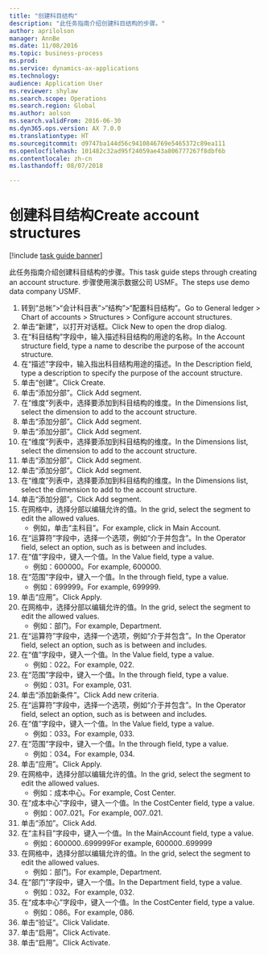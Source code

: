 ```yaml
--- 
title: "创建科目结构"
description: "此任务指南介绍创建科目结构的步骤。"
author: aprilolson
manager: AnnBe
ms.date: 11/08/2016
ms.topic: business-process
ms.prod: 
ms.service: dynamics-ax-applications
ms.technology: 
audience: Application User
ms.reviewer: shylaw
ms.search.scope: Operations
ms.search.region: Global
ms.author: aolson
ms.search.validFrom: 2016-06-30
ms.dyn365.ops.version: AX 7.0.0
ms.translationtype: HT
ms.sourcegitcommit: d9747ba144d56c9410846769e5465372c89ea111
ms.openlocfilehash: 101482c32ad95f24059ae43a806777267f8dbf6b
ms.contentlocale: zh-cn
ms.lasthandoff: 08/07/2018

---
```

# <a name="create-account-structures"></a><span data-ttu-id="f8310-103">创建科目结构</span><span class="sxs-lookup"><span data-stu-id="f8310-103">Create account structures</span></span>

[!include [task guide banner](../../includes/task-guide-banner.md)]

<span data-ttu-id="f8310-104">此任务指南介绍创建科目结构的步骤。</span><span class="sxs-lookup"><span data-stu-id="f8310-104">This task guide steps through creating an account structure.</span></span> <span data-ttu-id="f8310-105">步骤使用演示数据公司 USMF。</span><span class="sxs-lookup"><span data-stu-id="f8310-105">The steps use demo data company USMF.</span></span>

1. <span data-ttu-id="f8310-106">转到“总帐”>“会计科目表”>“结构”>“配置科目结构”。</span><span class="sxs-lookup"><span data-stu-id="f8310-106">Go to General ledger > Chart of accounts > Structures > Configure account structures.</span></span>
2. <span data-ttu-id="f8310-107">单击“新建”，以打开对话框。</span><span class="sxs-lookup"><span data-stu-id="f8310-107">Click New to open the drop dialog.</span></span>
3. <span data-ttu-id="f8310-108">在“科目结构”字段中，输入描述科目结构的用途的名称。</span><span class="sxs-lookup"><span data-stu-id="f8310-108">In the Account structure field, type a name to describe the purpose of the account structure.</span></span>
4. <span data-ttu-id="f8310-109">在“描述”字段中，输入指出科目结构用途的描述。</span><span class="sxs-lookup"><span data-stu-id="f8310-109">In the Description field, type a description to specify the purpose of the account structure.</span></span>
5. <span data-ttu-id="f8310-110">单击“创建”。</span><span class="sxs-lookup"><span data-stu-id="f8310-110">Click Create.</span></span>
6. <span data-ttu-id="f8310-111">单击“添加分部”。</span><span class="sxs-lookup"><span data-stu-id="f8310-111">Click Add segment.</span></span>
7. <span data-ttu-id="f8310-112">在“维度”列表中，选择要添加到科目结构的维度。</span><span class="sxs-lookup"><span data-stu-id="f8310-112">In the Dimensions list, select the dimension to add to the account structure.</span></span>
8. <span data-ttu-id="f8310-113">单击“添加分部”。</span><span class="sxs-lookup"><span data-stu-id="f8310-113">Click Add segment.</span></span>
9. <span data-ttu-id="f8310-114">单击“添加分部”。</span><span class="sxs-lookup"><span data-stu-id="f8310-114">Click Add segment.</span></span>
10. <span data-ttu-id="f8310-115">在“维度”列表中，选择要添加到科目结构的维度。</span><span class="sxs-lookup"><span data-stu-id="f8310-115">In the Dimensions list, select the dimension to add to the account structure.</span></span>
11. <span data-ttu-id="f8310-116">单击“添加分部”。</span><span class="sxs-lookup"><span data-stu-id="f8310-116">Click Add segment.</span></span>
12. <span data-ttu-id="f8310-117">单击“添加分部”。</span><span class="sxs-lookup"><span data-stu-id="f8310-117">Click Add segment.</span></span>
13. <span data-ttu-id="f8310-118">在“维度”列表中，选择要添加到科目结构的维度。</span><span class="sxs-lookup"><span data-stu-id="f8310-118">In the Dimensions list, select the dimension to add to the account structure.</span></span>
14. <span data-ttu-id="f8310-119">单击“添加分部”。</span><span class="sxs-lookup"><span data-stu-id="f8310-119">Click Add segment.</span></span>
15. <span data-ttu-id="f8310-120">在网格中，选择分部以编辑允许的值。</span><span class="sxs-lookup"><span data-stu-id="f8310-120">In the grid, select the segment to edit the allowed values.</span></span>
    * <span data-ttu-id="f8310-121">例如，单击“主科目”。</span><span class="sxs-lookup"><span data-stu-id="f8310-121">For example, click in Main Account.</span></span>  
16. <span data-ttu-id="f8310-122">在“运算符”字段中，选择一个选项，例如“介于并包含”。</span><span class="sxs-lookup"><span data-stu-id="f8310-122">In the Operator field, select an option, such as is between and includes.</span></span>
17. <span data-ttu-id="f8310-123">在“值”字段中，键入一个值。</span><span class="sxs-lookup"><span data-stu-id="f8310-123">In the Value field, type a value.</span></span>
    * <span data-ttu-id="f8310-124">例如：600000。</span><span class="sxs-lookup"><span data-stu-id="f8310-124">For example, 600000.</span></span>  
18. <span data-ttu-id="f8310-125">在“范围”字段中，键入一个值。</span><span class="sxs-lookup"><span data-stu-id="f8310-125">In the through field, type a value.</span></span>
    * <span data-ttu-id="f8310-126">例如：699999。</span><span class="sxs-lookup"><span data-stu-id="f8310-126">For example, 699999.</span></span>  
19. <span data-ttu-id="f8310-127">单击“应用”。</span><span class="sxs-lookup"><span data-stu-id="f8310-127">Click Apply.</span></span>
20. <span data-ttu-id="f8310-128">在网格中，选择分部以编辑允许的值。</span><span class="sxs-lookup"><span data-stu-id="f8310-128">In the grid, select the segment to edit the allowed values.</span></span>
    * <span data-ttu-id="f8310-129">例如：部门。</span><span class="sxs-lookup"><span data-stu-id="f8310-129">For example, Department.</span></span>  
21. <span data-ttu-id="f8310-130">在“运算符”字段中，选择一个选项，例如“介于并包含”。</span><span class="sxs-lookup"><span data-stu-id="f8310-130">In the Operator field, select an option, such as is between and includes.</span></span>
22. <span data-ttu-id="f8310-131">在“值”字段中，键入一个值。</span><span class="sxs-lookup"><span data-stu-id="f8310-131">In the Value field, type a value.</span></span>
    * <span data-ttu-id="f8310-132">例如：022。</span><span class="sxs-lookup"><span data-stu-id="f8310-132">For example, 022.</span></span>  
23. <span data-ttu-id="f8310-133">在“范围”字段中，键入一个值。</span><span class="sxs-lookup"><span data-stu-id="f8310-133">In the through field, type a value.</span></span>
    * <span data-ttu-id="f8310-134">例如：031。</span><span class="sxs-lookup"><span data-stu-id="f8310-134">For example, 031.</span></span>  
24. <span data-ttu-id="f8310-135">单击“添加新条件”。</span><span class="sxs-lookup"><span data-stu-id="f8310-135">Click Add new criteria.</span></span>
25. <span data-ttu-id="f8310-136">在“运算符”字段中，选择一个选项，例如“介于并包含”。</span><span class="sxs-lookup"><span data-stu-id="f8310-136">In the Operator field, select an option, such as is between and includes.</span></span>
26. <span data-ttu-id="f8310-137">在“值”字段中，键入一个值。</span><span class="sxs-lookup"><span data-stu-id="f8310-137">In the Value field, type a value.</span></span>
    * <span data-ttu-id="f8310-138">例如：033。</span><span class="sxs-lookup"><span data-stu-id="f8310-138">For example, 033.</span></span>  
27. <span data-ttu-id="f8310-139">在“范围”字段中，键入一个值。</span><span class="sxs-lookup"><span data-stu-id="f8310-139">In the through field, type a value.</span></span>
    * <span data-ttu-id="f8310-140">例如：034。</span><span class="sxs-lookup"><span data-stu-id="f8310-140">For example, 034.</span></span>  
28. <span data-ttu-id="f8310-141">单击“应用”。</span><span class="sxs-lookup"><span data-stu-id="f8310-141">Click Apply.</span></span>
29. <span data-ttu-id="f8310-142">在网格中，选择分部以编辑允许的值。</span><span class="sxs-lookup"><span data-stu-id="f8310-142">In the grid, select the segment to edit the allowed values.</span></span>
    * <span data-ttu-id="f8310-143">例如：成本中心。</span><span class="sxs-lookup"><span data-stu-id="f8310-143">For example, Cost Center.</span></span>  
30. <span data-ttu-id="f8310-144">在“成本中心”字段中，键入一个值。</span><span class="sxs-lookup"><span data-stu-id="f8310-144">In the CostCenter field, type a value.</span></span>
    * <span data-ttu-id="f8310-145">例如：007..021。</span><span class="sxs-lookup"><span data-stu-id="f8310-145">For example, 007..021.</span></span>  
31. <span data-ttu-id="f8310-146">单击“添加”。</span><span class="sxs-lookup"><span data-stu-id="f8310-146">Click Add.</span></span>
32. <span data-ttu-id="f8310-147">在“主科目”字段中，键入一个值。</span><span class="sxs-lookup"><span data-stu-id="f8310-147">In the MainAccount field, type a value.</span></span>
    * <span data-ttu-id="f8310-148">例如：600000..699999</span><span class="sxs-lookup"><span data-stu-id="f8310-148">For example, 600000..699999</span></span>  
33. <span data-ttu-id="f8310-149">在网格中，选择分部以编辑允许的值。</span><span class="sxs-lookup"><span data-stu-id="f8310-149">In the grid, select the segment to edit the allowed values.</span></span>
    * <span data-ttu-id="f8310-150">例如：部门。</span><span class="sxs-lookup"><span data-stu-id="f8310-150">For example, Department.</span></span>  
34. <span data-ttu-id="f8310-151">在“部门”字段中，键入一个值。</span><span class="sxs-lookup"><span data-stu-id="f8310-151">In the Department field, type a value.</span></span>
    * <span data-ttu-id="f8310-152">例如：032。</span><span class="sxs-lookup"><span data-stu-id="f8310-152">For example, 032.</span></span>  
35. <span data-ttu-id="f8310-153">在“成本中心”字段中，键入一个值。</span><span class="sxs-lookup"><span data-stu-id="f8310-153">In the CostCenter field, type a value.</span></span>
    * <span data-ttu-id="f8310-154">例如：086。</span><span class="sxs-lookup"><span data-stu-id="f8310-154">For example, 086.</span></span>  
36. <span data-ttu-id="f8310-155">单击“验证”。</span><span class="sxs-lookup"><span data-stu-id="f8310-155">Click Validate.</span></span>
37. <span data-ttu-id="f8310-156">单击“启用”。</span><span class="sxs-lookup"><span data-stu-id="f8310-156">Click Activate.</span></span>
38. <span data-ttu-id="f8310-157">单击“启用”。</span><span class="sxs-lookup"><span data-stu-id="f8310-157">Click Activate.</span></span>


